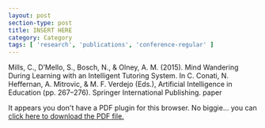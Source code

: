 ```yaml
---
layout: post
section-type: post
title: INSERT HERE
category: Category
tags: [ 'research', 'publications', 'conference-regular' ]
---
```

Mills, C., D’Mello, S., Bosch, N., & Olney, A. M. (2015). Mind Wandering During Learning with an Intelligent Tutoring System. In C. Conati, N. Heffernan, A. Mitrovic, & M. F. Verdejo (Eds.), Artificial Intelligence in Education (pp. 267–276). Springer International Publishing. paper

<object data="https://umdrive.memphis.edu/aolney/public/publications/INSERTHERE" type="application/pdf" width="100%" height="600px">
 
  <p>It appears you don't have a PDF plugin for this browser.
  No biggie... you can <a href="https://umdrive.memphis.edu/aolney/public/publications/INSERTHERE">click here to
  download the PDF file.</a></p>
  
</object>
